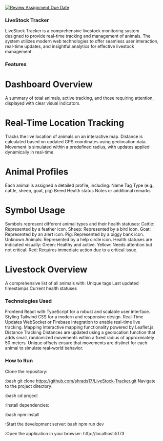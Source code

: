 [![Review Assignment Due Date](https://classroom.github.com/assets/deadline-readme-button-22041afd0340ce965d47ae6ef1cefeee28c7c493a6346c4f15d667ab976d596c.svg)](https://classroom.github.com/a/7XLS1QLQ)

### LiveStock Tracker
LiveStock Tracker is a comprehensive livestock monitoring system designed to provide real-time tracking and management of animals. The system utilizes modern web technologies to offer seamless user interaction, real-time updates, and insightful analytics for effective livestock management.

### Features
# Dashboard Overview
A summary of total animals, active tracking, and those requiring attention, displayed with clear visual indicators.

# Real-Time Location Tracking
Tracks the live location of animals on an interactive map. Distance is calculated based on updated GPS coordinates using geolocation data. Movement is simulated within a predefined radius, with updates applied dynamically in real-time.

# Animal Profiles
Each animal is assigned a detailed profile, including: Name Tag Type (e.g., cattle, sheep, goat, pig) Breed Health status Notes or additional remarks

# Symbol Usage
Symbols represent different animal types and their health statuses: Cattle: Represented by a feather icon. Sheep: Represented by a bird icon. Goat: Represented by an alert icon. Pig: Represented by a piggy bank icon. Unknown Animals: Represented by a help circle icon. Health statuses are indicated visually: Green: Healthy and active. Yellow: Needs attention but not critical. Red: Requires immediate action due to a critical issue.

# Livestock Overview
A comprehensive list of all animals with: Unique tags Last updated timestamps Current health statuses

### Technologies Used
Frontend React with TypeScript for a robust and scalable user interface. Styling Tailwind CSS for a modern and responsive design. Real-Time Updates WebSocket or Firebase integration to enable real-time live tracking. Mapping Interactive mapping functionality powered by Leaflet.js. Distance Tracking Distances are updated using a geolocation function that adds small, randomized movements within a fixed radius of approximately 50 meters. Unique offsets ensure that movements are distinct for each animal to simulate real-world behavior.

### How to Run
Clone the repository:

:bash git clone https://github.com/shrads17/LiveStock-Tracker.git Navigate to the project directory:

:bash cd project

:Install dependencies:

:bash npm install

:Start the development server: bash npm run dev

:Open the application in your browser: http://localhost:5173

